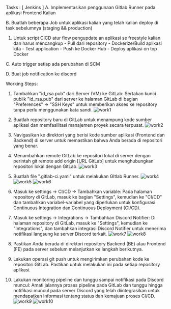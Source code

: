 Tasks :
[ Jenkins ]
A. Implementasikan penggunaan Gitlab Runner pada aplikasi Frontend Kalian

B. Buatlah beberapa Job untuk aplikasi kalian yang telah kalian deploy di task sebelumnya (staging && production)
   1. Untuk script CICD atur flow pengupdate an aplikasi se freestyle kalian dan harus mencangkup
     - Pull dari repository
     - Dockerize/Build aplikasi kita
     - Test application
     - Push ke Docker Hub
     - Deploy aplikasi on top Docker

C. Auto trigger setiap ada perubahan di SCM

D. Buat job notification ke discord

Working Steps:

1. Tambahkan "id_rsa.pub" dari Server (VM) ke GitLab: Sertakan kunci publik "id_rsa.pub" dari server ke halaman GitLab di bagian "Preferences" -> "SSH Keys" untuk memberikan akses ke repository tanpa perlu menggunakan kata sandi.
   ![work1](https://github.com/user-attachments/assets/7020f50c-7582-4baa-b5f6-f82763d320a2)

2. Buatlah repository baru di GitLab untuk menampung kode sumber aplikasi dan memfasilitasi manajemen proyek secara terpusat.
   ![work2](https://github.com/user-attachments/assets/40164ff4-d0b7-4ac5-8fe6-1125698c38c4)

3. Navigasikan ke direktori yang berisi kode sumber aplikasi (Frontend dan Backend) di server untuk memastikan bahwa Anda berada di repositori yang benar.
4. Menambahkan remote GitLab ke repositori lokal di server dengan perintah git remote add origin [URL GitLab] untuk menghubungkan repositori lokal dengan GitLab.
   ![work3](https://github.com/user-attachments/assets/2bcf16c1-1c08-4fd1-a525-941f0e15989e)

5. Buatlah file ".gitlab-ci.yaml" untuk melakukan GItlab Runner.
   ![work4](https://github.com/user-attachments/assets/2be05aea-d20d-4a5b-8380-19a32ffb887c)
   ![work5](https://github.com/user-attachments/assets/c229f6ee-970c-4ec3-939e-762b04dbd588)
   ![work6](https://github.com/user-attachments/assets/fade98d0-1e6f-48d4-a1c7-0f531038a122)

6. Masuk ke settings -> CI/CD -> Tambahkan variable: Pada halaman repository di GitLab, masuk ke bagian "Settings", kemudian ke "CI/CD" dan tambahkan variabel-variabel yang diperlukan untuk konfigurasi Continuous Integration dan Continuous Deployment (CI/CD).
7. Masuk ke settings -> Integrations -> Tambahkan Discord Notifier: Di halaman repository di GitLab, masuk ke "Settings", kemudian ke "Integrations", dan tambahkan integrasi Discord Notifier untuk menerima notifikasi langsung ke server Discord terkait.
    ![work7](https://github.com/user-attachments/assets/dc3fcb5d-062e-4c3d-b00a-4ce697edc5d1)
    ![work8](https://github.com/user-attachments/assets/dd7144a7-1e76-4267-a730-5cdddb531213)

8. Pastikan Anda berada di direktori repository Backend (BE) atau Frontend (FE) pada server sebelum melanjutkan ke langkah berikutnya.
9. Lakukan operasi git push untuk mengirimkan perubahan kode ke repositori GitLab. Pastikan untuk melakukan ini pada setiap repository aplikasi.
10. Lakukan monitoring pipeline dan tunggu sampai notifikasi pada Discord muncul: Amati jalannya proses pipeline pada GitLab dan tunggu hingga notifikasi muncul pada server Discord yang telah diintegrasikan untuk mendapatkan informasi tentang status dan kemajuan proses CI/CD.
    ![work9](https://github.com/user-attachments/assets/e53c5062-16f6-4f0f-85a4-4efdce571a5d)
    ![work10](https://github.com/user-attachments/assets/7bd1d5b5-af18-4fa7-be5a-5d25394ef05c)
